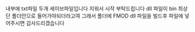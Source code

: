 내부에 txt파일 두개 세이브파일입니다 지워서 시작 부탁드립니다
dll 파일이 bin 최상단 폴더안으로 들어가야되더라고여 그래서 폴더에 FMOD dll 파일을 빌드후 파일에 넣어주시면 감사드리겠습니다
